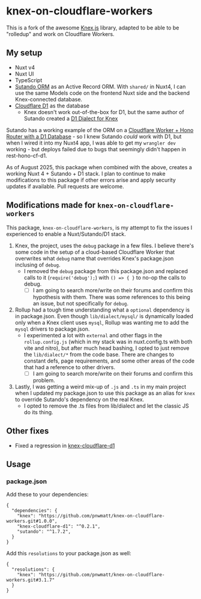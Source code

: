 # knex-on-cloudflare-workers

This is a fork of the awesome [Knex.js](https://knexjs.org/) library, adapted to be able to be "rolledup" and work on Cloudflare Workers.

## My setup

- Nuxt v4
- Nuxt UI
- TypeScript
- [Sutando ORM](https://sutando.org) as an Active Record ORM.  With `shared/` in Nuxt4, I can use the same Models code on the frontend Nuxt side and the backend Knex-connected database.
- [Cloudflare D1](https://developers.cloudflare.com/d1/) as the database
  - Knex doesn't work out-of-the-box for D1, but the same author of Sutando created a [D1 Dialect for Knex](https://github.com/kiddyuchina/knex-cloudflare-d1)

Sutando has a working example of the ORM on a [Cloudflare Worker + Hono Router with a D1 Database](https://github.com/sutandojs/sutando-examples/blob/main/typescript/rest-hono-cf-d1/src/index.ts) - so I knew Sutando *could* work with D1, but when I wired it into my Nuxt4 app, I was able to get my `wrangler dev` working - but deploys failed due to bugs that seemingly didn't happen in rest-hono-cf-d1. 

As of August 2025, this package when combined with the above, creates a working Nuxt 4 + Sutando + D1 stack.  I plan to continue to make modifications to this package if other errors arise and apply security updates if available.  Pull requests are welcome.

## Modifications made for `knex-on-cloudflare-workers`
This package, `knex-on-cloudflare-workers`, is my attempt to fix the issues I experienced to enable a Nuxt/Sutando/D1 stack.

1) Knex, the project, uses the `debug` package in a few files.  I believe there's some code in the setup of a cloud-based Cloudflare Worker that overwrites what `debug` name that overrides Knex's package.json inclusing of `debug`.
    - I removed the `debug` package from this package.json and replaced calls to it (`require('debug');`) with `() => { }` to no-op the calls to debug.
      - [ ] I am going to search more/write on their forums and confirm this hypothesis with them.  There was some references to this being an issue, but not specifically for `debug`.
2) Rollup had a tough time understanding what a `optional` dependency is in package.json.  Even though `lib/dialect/mysql/` is dynamically loaded only when a Knex client uses `mysql`, Rollup was wanting me to add the `mysql` drivers to package.json.
    - I experimented a lot with `external` and other flags in the `rollup.config.js` (which in my stack was in nuxt.config.ts with both vite and nitro), but after much head bashing, I opted to just remove the `lib/dialect/*` from the code base.  There are changes to constant defs, page requirements, and some other areas of the code that had a reference to other drivers.
      - [ ] I am going to search more/write on their forums and confirm this problem.
3) Lastly, I was getting a weird mix-up of `.js` and `.ts` in my main project when I updated my package.json to use this package as an alias for `knex` to override Sutando's dependency on the real Knex.
    - I opted to remove the .ts files from lib/dialect and let the classic JS do its thing.

## Other fixes

- Fixed a regression in [knex-cloudflare-d1](https://github.com/kiddyuchina/knex-cloudflare-d1/pull/5)

## Usage

### package.json

Add these to your dependencies:
```
{
  "dependencies": {
    "knex": "https://github.com/pnwmatt/knex-on-cloudflare-workers.git#1.0.0",
    "knex-cloudflare-d1": "^0.2.1",
    "sutando": "^1.7.2",
  }
}
```

Add this `resolutions` to your package.json as well:
```
{
  "resolutions": {
    "knex": "https://github.com/pnwmatt/knex-on-cloudflare-workers.git#3.1.7"
  }
}
```

